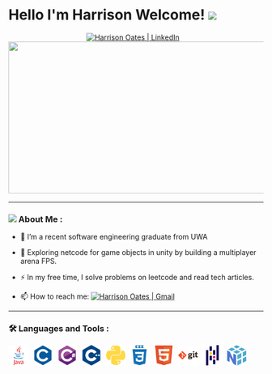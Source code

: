# Hello I'm Harrison Welcome! <img src="https://media.giphy.com/media/WUlplcMpOCEmTGBtBW/giphy.gif" width="30">


<div id = "badge" align = "center">
  <a href="https://www.linkedin.com/in/oatesharrison/" target="_blank"><img alt="Harrison Oates | LinkedIn" src="https://img.shields.io/badge/LinkedIn-blueviolet?logo=linkedin&logoColor=white" /></a> &nbsp;
  <img src="https://komarev.com/ghpvc/?username=Oatesha&style=flat-square&color=blueviolet" alt=""/>
  
</div>

<div align="center">
  <img src="https://media.giphy.com/media/dWesBcTLavkZuG35MI/giphy.gif" width="600" height="300"/>
</div>




---

### <img src="https://media.giphy.com/media/WUlplcMpOCEmTGBtBW/giphy.gif" width="30"/> About Me :
- :telescope: I’m a recent software engineering graduate from UWA


- :seedling: Exploring netcode for game objects in unity by building a multiplayer arena FPS.


- :zap: In my free time, I solve problems on leetcode and read tech articles.


- :mailbox: How to reach me: <a href="mailto:oatesha@gmail.com" target="_blank"><img alt="Harrison Oates | Gmail" src="https://img.shields.io/badge/Gmail-D14836?style=flat&logo=gmail&logoColor=white" /></a> &nbsp;

---

### :hammer_and_wrench: Languages and Tools :
<div>
  <img src="https://github.com/devicons/devicon/blob/master/icons/java/java-original-wordmark.svg" title="Java" alt="Java" width="40" height="40"/>&nbsp;
  <img src="https://github.com/devicons/devicon/blob/master/icons/c/c-plain.svg" title="C" alt="C" width="40" height="40"/>&nbsp;
  <img src="https://github.com/devicons/devicon/blob/master/icons/csharp/csharp-original.svg" title="C" alt="C" width="40" height="40"/>&nbsp;
  <img src="https://github.com/devicons/devicon/blob/master/icons/cplusplus/cplusplus-plain.svg" title="C++" alt="C++" width="40" height="40"/>&nbsp;
  <img src= "https://github.com/devicons/devicon/blob/master/icons/python/python-plain.svg" title="Python" alt="Python" width="40" height="40"/>&nbsp;
  <img src="https://github.com/devicons/devicon/blob/master/icons/css3/css3-plain-wordmark.svg"  title="CSS3" alt="CSS" width="40" height="40"/>&nbsp;
  <img src="https://github.com/devicons/devicon/blob/master/icons/html5/html5-original.svg" title="HTML5" alt="HTML" width="40" height="40"/>&nbsp;
  <img src="https://github.com/devicons/devicon/blob/master/icons/git/git-original-wordmark.svg" title="Git" **alt="Git" width="40" height="40"/>&nbsp;
  <img src="https://github.com/devicons/devicon/blob/master/icons/pandas/pandas-original.svg" title="Pandas" alt="Pandas" width="40" height="40"/>&nbsp;
  <img src="https://github.com/devicons/devicon/blob/master/icons/numpy/numpy-original.svg" title="Numpy" alt="Numpy" width="40" height="40"/>&nbsp;
  
</div>



